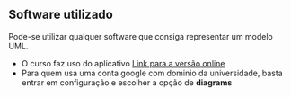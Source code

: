 ## Software utilizado
Pode-se utilizar qualquer software que consiga representar um modelo UML.
* O curso faz uso do aplicativo [Link para a versão online](https://www.draw.io/index.html)
* Para quem usa uma conta google com dominio da universidade, basta entrar em configuração e escolher a opção de **diagrams**
